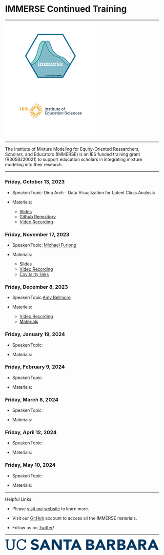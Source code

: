 <h1>IMMERSE Continued Training</h1>

------------------------------------------------------------------------

<p align="center">

<img src="images/immerse_hex_small.png" width="300"/> <img src="images/IESNewLogo.jpg" width="300"/>

</p>

------------------------------------------------------------------------

<p align="center">

The Institute of Mixture Modeling for Equity-Oriented Researchers, Scholars, and Educators (IMMERSE) is an IES funded training grant (R305B220021) to support education scholars in integrating mixture modeling into their research.

</p>

------------------------------------------------------------------------

### Friday, October 13, 2023

-   Speaker/Topic: Dina Arch - Data Visualization for Latent Class Analysis

-   Materials:
    -   [Slides](https://docs.google.com/presentation/d/1GOApBJSf5IqgQCqskcJc69hJjUY0UZ_ZYLWkqxFI-5E/edit?usp=sharing)
    -   [Github Repository](https://github.com/immerse-ucsb/continued_training)
    -   [Video Recording](https://drive.google.com/file/d/1c7wRrPNsKYOdG5QAbx4IKq9m6DY4vBq9/view?usp=sharing)

### Friday, November 17, 2023

-   Speaker/Topic: [Michael Furlong](https://education.ucsb.edu/people/dean-emeriti-faculty/michael-furlong)

-   Materials:
     -   [Slides](https://immerse-ucsb.github.io/Karen_Immerse_Graphics.pdf)
     -   [Video Recording](https://drive.google.com/file/d/1TYXMHA0bp0XnVyciozd-BA9exyxBeZhs/view?usp=sharing)
     -   [Covitality links](https://linktr.ee/covitalityucsb?utm_source=linktree_profile_share)   

### Friday, December 8, 2023

-   Speaker/Topic:[Amy Bellmore](https://edpsych.education.wisc.edu/staff/bellmore-amy/)

-   Materials:
     - [Video Recording](https://drive.google.com/file/d/1sIEqzsOCs4yng6GDWNRuRSxyqRdVhdna/view)
     - [Materials](https://drive.google.com/drive/folders/1Zzn2i4-2dA8dLz7MnTgwVC-p-bK4jde9?usp=sharing)

### Friday, January 19, 2024

-   Speaker/Topic:

-   Materials:

### Friday, February 9, 2024

-   Speaker/Topic:

-   Materials:

### Friday, March 8, 2024

-   Speaker/Topic:

-   Materials:

### Friday, April 12, 2024

-   Speaker/Topic:

-   Materials:

### Friday, May 10, 2024

-   Speaker/Topic:

-   Materials:

------------------------------------------------------------------------

Helpful Links:

-   Please [visit our website](https://immerse.education.ucsb.edu/) to learn more.

-   Visit our [GitHub](https://github.com/immerse-ucsb) account to access all the IMMERSE materials.

-   Follow us on [Twitter](https://twitter.com/IMMERSE_UCSB)!

------------------------------------------------------------------------

![](images/UCSB_Navy_mark.png)
